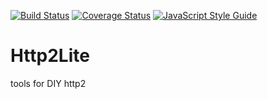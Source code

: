 [![Build Status](https://travis-ci.com/dtudury/Http2Lite.svg?branch=master)](https://travis-ci.com/dtudury/Http2Lite)
[![Coverage Status](https://coveralls.io/repos/github/dtudury/Http2Lite/badge.svg?branch=master)](https://coveralls.io/github/dtudury/Http2Lite?branch=master)
[![JavaScript Style Guide](https://img.shields.io/badge/code_style-standard-brightgreen.svg)](https://standardjs.com)

# Http2Lite
tools for DIY http2
